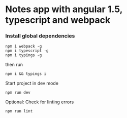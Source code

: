 # Notes app with angular 1.5, typescript and webpack

### Install global dependencies
```
npm i webpack -g
npm i typescript -g
npm i typings -g
```
then run
```
npm i && typings i
```
Start project in dev mode
```
npm run dev
```
Optional: Check for linting errors
```
npm run lint
```
